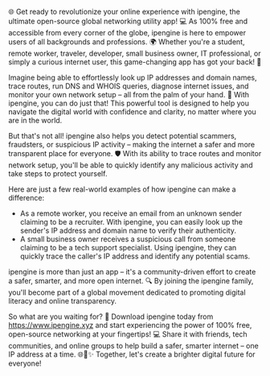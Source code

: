 🌐 Get ready to revolutionize your online experience with ipengine, the ultimate open-source global networking utility app! 💻 As 100% free and accessible from every corner of the globe, ipengine is here to empower users of all backgrounds and professions. 🌍 Whether you're a student, remote worker, traveler, developer, small business owner, IT professional, or simply a curious internet user, this game-changing app has got your back! 👥

Imagine being able to effortlessly look up IP addresses and domain names, trace routes, run DNS and WHOIS queries, diagnose internet issues, and monitor your own network setup – all from the palm of your hand. 📱 With ipengine, you can do just that! This powerful tool is designed to help you navigate the digital world with confidence and clarity, no matter where you are in the world.

But that's not all! ipengine also helps you detect potential scammers, fraudsters, or suspicious IP activity – making the internet a safer and more transparent place for everyone. 🛡️ With its ability to trace routes and monitor network setup, you'll be able to quickly identify any malicious activity and take steps to protect yourself.

Here are just a few real-world examples of how ipengine can make a difference:

* As a remote worker, you receive an email from an unknown sender claiming to be a recruiter. With ipengine, you can easily look up the sender's IP address and domain name to verify their authenticity.
* A small business owner receives a suspicious call from someone claiming to be a tech support specialist. Using ipengine, they can quickly trace the caller's IP address and identify any potential scams.

ipengine is more than just an app – it's a community-driven effort to create a safer, smarter, and more open internet. 🔍 By joining the ipengine family, you'll become part of a global movement dedicated to promoting digital literacy and online transparency.

So what are you waiting for? 🎉 Download ipengine today from https://www.ipengine.xyz and start experiencing the power of 100% free, open-source networking at your fingertips! 💻 Share it with friends, tech communities, and online groups to help build a safer, smarter internet – one IP address at a time. 🌐🚀✨ Together, let's create a brighter digital future for everyone!